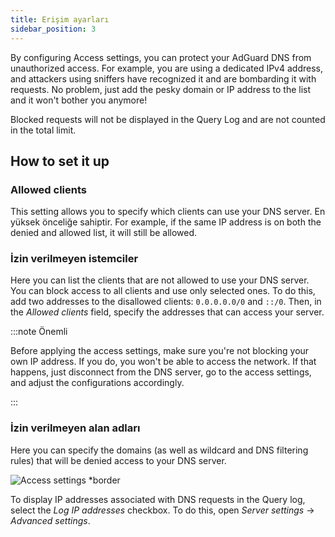 ```yaml
---
title: Erişim ayarları
sidebar_position: 3
---
```


By configuring Access settings, you can protect your AdGuard DNS from unauthorized access. For example, you are using a dedicated IPv4 address, and attackers using sniffers have recognized it and are bombarding it with requests. No problem, just add the pesky domain or IP address to the list and it won't bother you anymore!

Blocked requests will not be displayed in the Query Log and are not counted in the total limit.

## How to set it up

### Allowed clients

This setting allows you to specify which clients can use your DNS server. En yüksek önceliğe sahiptir. For example, if the same IP address is on both the denied and allowed list, it will still be allowed.

### İzin verilmeyen istemciler

Here you can list the clients that are not allowed to use your DNS server. You can block access to all clients and use only selected ones. To do this, add two addresses to the disallowed clients: `0.0.0.0.0/0` and `::/0`. Then, in the _Allowed clients_ field, specify the addresses that can access your server.

:::note Önemli

Before applying the access settings, make sure you're not blocking your own IP address. If you do, you won't be able to access the network. If that happens, just disconnect from the DNS server, go to the access settings, and adjust the configurations accordingly.

:::

### İzin verilmeyen alan adları

Here you can specify the domains (as well as wildcard and DNS filtering rules) that will be denied access to your DNS server.

![Access settings \*border](https://cdn.adtidy.org/content/release_notes/dns/v2-5/AS-en.png)

To display IP addresses associated with DNS requests in the Query log, select the _Log IP addresses_ checkbox. To do this, open _Server settings_ → _Advanced settings_.
